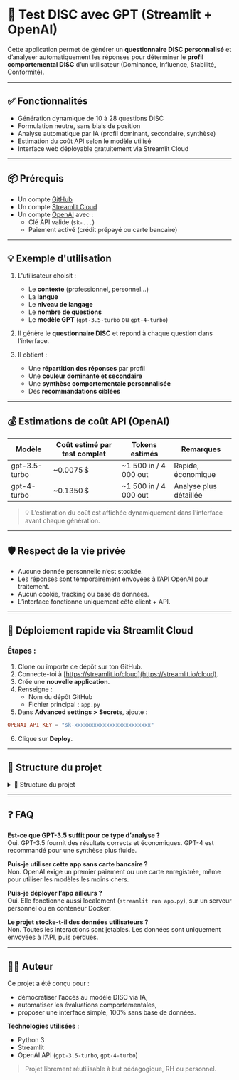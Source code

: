 # 🧠 Test DISC avec GPT (Streamlit + OpenAI)

Cette application permet de générer un **questionnaire DISC personnalisé** et d’analyser automatiquement les réponses pour déterminer le **profil comportemental DISC** d’un utilisateur (Dominance, Influence, Stabilité, Conformité).

---

## ✅ Fonctionnalités

- Génération dynamique de 10 à 28 questions DISC
- Formulation neutre, sans biais de position
- Analyse automatique par IA (profil dominant, secondaire, synthèse)
- Estimation du coût API selon le modèle utilisé
- Interface web déployable gratuitement via Streamlit Cloud

---

## 📦 Prérequis

- Un compte [GitHub](https://github.com)
- Un compte [Streamlit Cloud](https://streamlit.io/cloud)
- Un compte [OpenAI](https://platform.openai.com) avec :
  - Clé API valide (`sk-...`)
  - Paiement activé (crédit prépayé ou carte bancaire)

---

## 💡 Exemple d'utilisation

1. L'utilisateur choisit :
   - Le **contexte** (professionnel, personnel…)
   - La **langue**
   - Le **niveau de langage**
   - Le **nombre de questions**
   - Le **modèle GPT** (`gpt-3.5-turbo` ou `gpt-4-turbo`)

2. Il génère le **questionnaire DISC** et répond à chaque question dans l’interface.

3. Il obtient :
   - Une **répartition des réponses** par profil
   - Une **couleur dominante et secondaire**
   - Une **synthèse comportementale personnalisée**
   - Des **recommandations ciblées**

---

## 💰 Estimations de coût API (OpenAI)

| Modèle         | Coût estimé par test complet | Tokens estimés          | Remarques              |
|----------------|------------------------------|--------------------------|-------------------------|
| gpt-3.5-turbo  | ~0.0075 $                    | ~1 500 in / 4 000 out    | Rapide, économique      |
| gpt-4-turbo    | ~0.1350 $                    | ~1 500 in / 4 000 out    | Analyse plus détaillée  |

> 💡 L’estimation du coût est affichée dynamiquement dans l’interface avant chaque génération.

---

## 🛡️ Respect de la vie privée

- Aucune donnée personnelle n’est stockée.
- Les réponses sont temporairement envoyées à l’API OpenAI pour traitement.
- Aucun cookie, tracking ou base de données.
- L’interface fonctionne uniquement côté client + API.

---

## 🚀 Déploiement rapide via Streamlit Cloud

### Étapes :

1. Clone ou importe ce dépôt sur ton GitHub.
2. Connecte-toi à [https://streamlit.io/cloud](https://streamlit.io/cloud).
3. Crée une **nouvelle application**.
4. Renseigne :
   - Nom du dépôt GitHub
   - Fichier principal : `app.py`
5. Dans **Advanced settings > Secrets**, ajoute :

```toml
OPENAI_API_KEY = "sk-xxxxxxxxxxxxxxxxxxxxxxxx"
```


6. Clique sur **Deploy**.

---

## 📁 Structure du projet

<details>
<summary>📁 Structure du projet</summary>
```
disc-gpt-app/
├── app.py ← Interface principale Streamlit
├── requirements.txt ← Dépendances Python (Streamlit + OpenAI)
├── README.md ← Documentation du projet
└── .streamlit/
└── config.toml ← (optionnel) Configuration visuelle Streamlit (thème, layout, etc.)
```
</details>

---

## ❓ FAQ

**Est-ce que GPT-3.5 suffit pour ce type d’analyse ?**  
Oui. GPT-3.5 fournit des résultats corrects et économiques. GPT-4 est recommandé pour une synthèse plus fluide.

**Puis-je utiliser cette app sans carte bancaire ?**  
Non. OpenAI exige un premier paiement ou une carte enregistrée, même pour utiliser les modèles les moins chers.

**Puis-je déployer l’app ailleurs ?**  
Oui. Elle fonctionne aussi localement (`streamlit run app.py`), sur un serveur personnel ou en conteneur Docker.

**Le projet stocke-t-il des données utilisateurs ?**  
Non. Toutes les interactions sont jetables. Les données sont uniquement envoyées à l’API, puis perdues.

---

## 👨‍💻 Auteur

Ce projet a été conçu pour :

- démocratiser l’accès au modèle DISC via IA,
- automatiser les évaluations comportementales,
- proposer une interface simple, 100% sans base de données.

**Technologies utilisées** :
- Python 3
- Streamlit
- OpenAI API (`gpt-3.5-turbo`, `gpt-4-turbo`)

> Projet librement réutilisable à but pédagogique, RH ou personnel.
